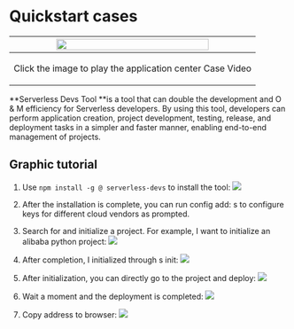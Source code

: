 # Quickstart cases

<div align=center>

| <div align=center> <a href="https://images.serverlessfans.com/s-tool/demo/poem.mp4">  <img src="https://images.serverlessfans.com/devs-github/cli.jpg" width="80%"/> </a> </div> |
| ------ |
| <p align="center"> <span> Click the image to play the application center Case Video <br> </span> </p> |

</div>

**Serverless Devs Tool **is a tool that can double the development and O & M efficiency for Serverless developers. By using this tool, developers can perform application creation, project development, testing, release, and deployment tasks in a simpler and faster manner, enabling end-to-end management of projects.

## Graphic tutorial

1. Use `npm install -g @ serverless-devs` to install the tool:
![](https://images.serverlessfans.com/s-tool/demo/tool-demo-1.png)

2. After the installation is complete, you can run config add: s to configure keys for different cloud vendors as prompted.

3. Search for and initialize a project. For example, I want to initialize an alibaba python project:
![](https://images.serverlessfans.com/s-tool/demo/tool-demo-2.png)

4. After completion, I initialized through s init:
![](https://images.serverlessfans.com/s-tool/demo/tool-demo-3.png)

5. After initialization, you can directly go to the project and deploy:
![](https://images.serverlessfans.com/s-tool/demo/tool-demo-4.png)

6. Wait a moment and the deployment is completed:
![](https://images.serverlessfans.com/s-tool/demo/tool-demo-5.png)

7. Copy address to browser:
![](https://images.serverlessfans.com/s-tool/demo/tool-demo-6.png)

